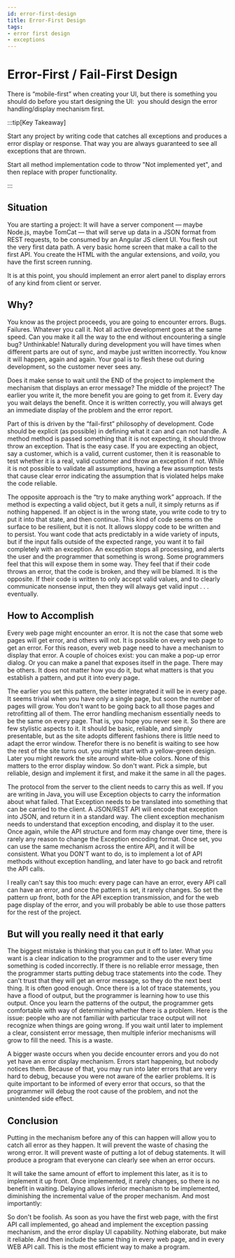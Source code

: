 ```yaml
---
id: error-first-design
title: Error-First Design
tags:
- error first design
- exceptions
---
```

#  Error-First / Fail-First Design

There is “mobile-first” when creating your UI, but there is something you should do before you start designing the UI:  you should design the error handling/display mechanism first.

:::tip[Key Takeaway]

Start any project by writing code that catches all exceptions and produces a error display or response.  That way you are always guaranteed to see all exceptions that are thrown.

Start all method implementation code to throw "Not implemented yet", and then replace with proper functionality.

:::

## Situation

You are starting a project: It will have a server component — maybe Node.js, maybe TomCat — that will serve up data in a JSON format from REST requests, to be consumed by an Angular JS client UI. You flesh out the very first data path. A very basic home screen that make a call to the first API. You create the HTML with the angular extensions, and _voila_, you have the first screen running.  

It is at this point, you should implement an error alert panel to display errors of any kind from client or server.

## Why?

You know as the project proceeds, you are going to encounter errors. Bugs. Failures. Whatever you call it. Not all active development goes at the same speed. Can you make it all the way to the end without encountering a single bug? Unthinkable! Naturally during development you will have times when different parts are out of sync, and maybe just written incorrectly. You know it will happen, again and again. Your goal is to flesh these out during development, so the customer never sees any. 

Does it make sense to wait until the END of the project to implement the mechanism that displays an error message? The middle of the project? The earlier you write it, the more benefit you are going to get from it. Every day you wait delays the benefit. Once it is written correctly, you will always get an immediate display of the problem and the error report.  

Part of this is driven by the “fail-first” philosophy of development. Code should be explicit (as possible) in defining what it can and can not handle. A method method is passed something that it is not expecting, it should throw throw an exception. That is the easy case. If you are expecting an object, say a customer, which is a valid, current customer, then it is reasonable to test whether it is a real, valid customer and throw an exception if not. While it is not possible to validate all assumptions, having a few assumption tests that cause clear error indicating the assumption that is violated helps make the code reliable.  

The opposite approach is the “try to make anything work” approach. If the method is expecting a valid object, but it gets a null, it simply returns as if nothing happened. If an object is in the wrong state, you write code to try to put it into that state, and then continue. This kind of code seems on the surface to be resilient, but it is not. It allows sloppy code to be written and to persist. You want code that acts predictably in a wide variety of inputs, but if the input falls outside of the expected range, you want it to fail completely with an exception. An exception stops all processing, and alerts the user and the programmer that something is wrong. Some programmers feel that this will expose them in some way. They feel that if their code throws an error, that the code is broken, and they will be blamed. It is the opposite. If their code is written to only accept valid values, and to clearly communicate nonsense input, then they will always get valid input . . . eventually.

## How to Accomplish

Every web page might encounter an error. It is not the case that some web pages will get error, and others will not. It is possible on every web page to get an error. For this reason, every web page need to have a mechanism to display that error. A couple of choices exist: you can make a pop-up error dialog. Or you can make a panel that exposes itself in the page. There may be others. It does not matter how you do it, but what matters is that you establish a pattern, and put it into every page.  

The earlier you set this pattern, the better integrated it will be in every page. It seems trivial when you have only a single page, but soon the number of pages will grow. You don't want to be going back to all those pages and retrofitting all of them. The error handling mechanism essentially needs to be the same on every page. That is, you hope you never see it. So there are few stylistic aspects to it. It should be basic, reliable, and simply presentable, but as the site adopts different fashions there is little need to adapt the error window. Therefor there is no benefit is waiting to see how the rest of the site turns out. you might start with a yellow-green design. Later you might rework the site around white-blue colors. None of this matters to the error display window. So don't want. Pick a simple, but reliable, design and implement it first, and make it the same in all the pages. 

The protocol from the server to the client needs to carry this as well. If you are writing in Java, you will use Exception objects to carry the information about what failed. That Exception needs to be translated into something that can be carried to the client. A JSON/REST API will encode that exception into JSON, and return it in a standard way. The client exception mechanism needs to understand that exception encoding, and display it to the user. Once again, while the API structure and form may change over time, there is rarely any reason to change the Exception encoding format. Once set, you can use the same mechanism across the entire API, and it will be consistent. What you DON'T want to do, is to implement a lot of API methods without exception handling, and later have to go back and retrofit the API calls.  

I really can't say this too much: every page can have an error, every API call can have an error, and once the pattern is set, it rarely changes. So set the pattern up front, both for the API exception transmission, and for the web page display of the error, and you will probably be able to use those patters for the rest of the project.

## But will you really need it that early

The biggest mistake is thinking that you can put it off to later. What you want is a clear indication to the programmer and to the user every time something is coded incorrectly. If there is no reliable error message, then the programmer starts putting debug trace statements into the code. They can't trust that they will get an error message, so they do the next best thing. It is often good enough. Once there is a lot of trace statements, you have a flood of output, but the programmer is learning how to use this output. Once you learn the patterns of the output, the programmer gets comfortable with way of determining whether there is a problem. Here is the issue: people who are not familiar with particular trace output will not recognize when things are going wrong. If you wait until later to implement a clear, consistent error message, then multiple inferior mechanisms will grow to fill the need. This is a waste.  

A bigger waste occurs when you decide encounter errors and you do not yet have an error display mechanism. Errors start happening, but nobody notices them. Because of that, you may run into later errors that are very hard to debug, because you were not aware of the earlier problems. It is quite important to be informed of every error that occurs, so that the programmer will debug the root cause of the problem, and not the unintended side effect.

## Conclusion

Putting in the mechanism before any of this can happen will allow you to catch all error as they happen. It will prevent the waste of chasing the wrong error. It will prevent waste of putting a lot of debug statements. It will produce a program that everyone can clearly see when an error occurs.  

It will take the same amount of effort to implement this later, as it is to implement it up front. Once implemented, it rarely changes, so there is no benefit in waiting. Delaying allows inferior mechanism to be implemented, diminishing the incremental value of the proper mechanism. And most importantly:

So don't be foolish. As soon as you have the first web page, with the first API call implemented, go ahead and implement the exception passing mechanism, and the error display UI capability. Nothing elaborate, but make it reliable. And then include the same thing in every web page, and in every WEB API call. This is the most efficient way to make a program.